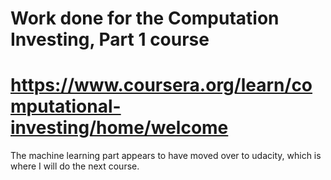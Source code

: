 # Work done for the Computation Investing, Part 1 course
# https://www.coursera.org/learn/computational-investing/home/welcome

The machine learning part appears to have moved over to udacity, which is where I will do the next course.